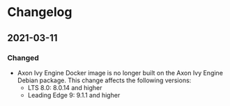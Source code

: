 # Changelog

## 2021-03-11

### Changed

- Axon Ivy Engine Docker image is no longer built on the Axon Ivy Engine Debian package.
  This change affects the following versions:
  - LTS 8.0: 8.0.14 and higher
  - Leading Edge 9: 9.1.1 and higher
